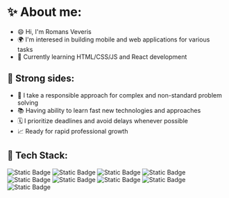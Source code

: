 # ✨ About me:
- 😄 Hi, I'm Romans Veveris
- 🌍 I'm interesed in building mobile and web applications for various tasks
- 🔭 Currently learning HTML/CSS/JS and React development

## 💪 Strong sides:
- 🧠 I take a responsible approach for complex and non-standard problem solving
- 📚 Having ability to learn fast new technologies and approaches
- 🗓️ I prioritize deadlines and avoid delays whenever possible
- 📈 Ready for rapid professional growth

## 🔧 Tech Stack:
<img alt="Static Badge" src="https://img.shields.io/badge/Flutter-%23027DFD?style=for-the-badge&logo=flutter"> <img alt="Static Badge" src="https://img.shields.io/badge/Dart-%2301579b?style=for-the-badge&logo=Dart"> <img alt="Static Badge" src="https://img.shields.io/badge/HTML-%23ebebeb?style=for-the-badge&logo=HTML5"> <img alt="Static Badge" src="https://img.shields.io/badge/CSS-4a4a4a?style=for-the-badge&logo=css">  <img alt="Static Badge" src="https://img.shields.io/badge/sql-c74634?style=for-the-badge"> <img alt="Static Badge" src="https://img.shields.io/badge/kotlin-501069?style=for-the-badge&logo=kotlin"> <img alt="Static Badge" src="https://img.shields.io/badge/GIT-%233E2C00?style=for-the-badge&logo=git"> <img alt="Static Badge" src="https://img.shields.io/badge/GIThub-232323?style=for-the-badge&logo=github"> <img alt="Static Badge" src="https://img.shields.io/badge/C%23-9b4993?style=for-the-badge">
